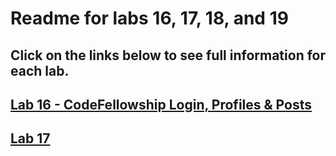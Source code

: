 # Readme for labs 16, 17, 18, and 19

## Click on the links below to see full information for each lab.

## [Lab 16 - CodeFellowship Login, Profiles & Posts](readme/README-16.md)

## [Lab 17](readme/README-17.md)